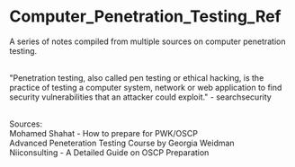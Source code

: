 # Computer_Penetration_Testing_Ref

A series of notes compiled from multiple sources on computer penetration testing. <br /> <br />

"Penetration testing, also called pen testing or ethical hacking, is the practice of testing a computer system, network or web application to find security vulnerabilities that an attacker could exploit." - searchsecurity <br /> <br />

Sources: <br />
Mohamed Shahat - How to prepare for PWK/OSCP <br />
Advanced Peneteration Testing Course by Georgia Weidman <br />
Niiconsulting - A Detailed Guide on OSCP Preparation  <br />

